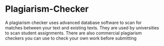 # Plagiarism-Checker
A plagiarism checker uses advanced database software to scan for matches between your text and existing texts. They are used by universities to scan student assignments. There are also commercial plagiarism checkers you can use to check your own work before submitting
